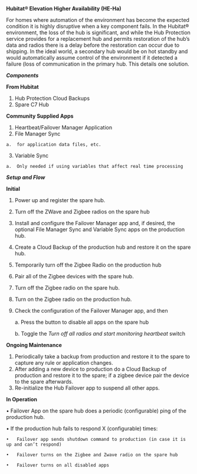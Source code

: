 <b>Hubitat® Elevation Higher Availability (HE-Ha)</b>

For homes where automation of the environment has become the expected condition it is highly disruptive when a key component fails.  In the Hubitat® environment, the loss of the hub is significant, and while the Hub Protection service provides for a replacement hub and permits restoration of the hub’s data and radios there is a delay before the restoration can occur due to shipping.  In the ideal world, a secondary hub would be on hot standby and would automatically assume control of the environment if it detected a failure (loss of communication in the primary hub.  This details one solution.

<b><i>Components</i></b>

<b>From Hubitat</b>
  1.	Hub Protection Cloud Backups
  2.	Spare C7 Hub 

<b>Community Supplied Apps</b>

  1.	Heartbeat/Failover Manager Application
  2.	File Manager Sync 
      
    a.	for application data files, etc.
  3.	Variable Sync 
      
    a.	Only needed if using variables that affect real time processing 

<b><i>Setup and Flow</i></b>

<b>Initial</b>

  1.	Power up and register the spare hub.
  2.	Turn off the ZWave and Zigbee radios on the spare hub
  3.	Install and configure the Failover Manager app and, if desired, the optional File Manager Sync and Variable Sync apps on the production hub.
  4.	Create a Cloud Backup of the production hub and restore it on the spare hub.
  5.	Temporarily turn off the Zigbee Radio on the production hub
  6.	Pair all of the Zigbee devices with the spare hub.
  7.	Turn off the Zigbee radio on the spare hub.
  8.	Turn on the Zigbee radio on the production hub.
  9.  Check the configuration of the Failover Manager app, and then
      
      a. Press the button to disable all apps on the spare hub
     
      b. Toggle the <i>Turn off all radios and start monitoring heartbeat</i> switch

<b>Ongoing Maintenance</b>

  1.	Periodically take a backup from production and restore it to the spare to capture any rule or application changes.
  2.	After adding a new device to production do a Cloud Backup of production and restore it to the spare; if a zigbee device pair the device to the spare afterwards.
  3.	Re-initialize the Hub Failover app to suspend all other apps.

  <b>In Operation</b>

  •	Failover App on the spare hub does a periodic (configurable) ping of the production hub.
  
  •	If the production hub fails to respond X (configurable) times:
  
    •	Failover app sends shutdown command to production (in case it is up and can’t respond)
    
    •	Failover turns on the Zigbee and Zwave radio on the spare hub
    
    •	Failover turns on all disabled apps
